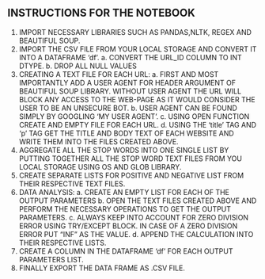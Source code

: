## INSTRUCTIONS FOR THE NOTEBOOK

1. IMPORT NECESSARY LIBRARIES SUCH AS PANDAS,NLTK, REGEX AND
BEAUTIFUL SOUP.
2. IMPORT THE CSV FILE FROM YOUR LOCAL STORAGE AND CONVERT IT
INTO A DATAFRAME ‘df’.
a. CONVERT THE URL_ID COLUMN TO INT DTYPE.
b. DROP ALL NULL VALUES
3. CREATING A TEXT FILE FOR EACH URL:
a. FIRST AND MOST IMPORTANTLY ADD A USER AGENT FOR HEADER
ARGUMENT OF BEAUTIFUL SOUP LIBRARY. WITHOUT USER AGENT
THE URL WILL BLOCK ANY ACCESS TO THE WEB-PAGE AS IT WOULD
CONSIDER THE USER TO BE AN UNSECURE BOT.
b. USER AGENT CAN BE FOUND SIMPLY BY GOOGLING ‘MY USER
AGENT’.
c. USING OPEN FUNCTION CREATE AND EMPTY FILE FOR EACH URL.
d. USING THE ‘title’ TAG AND ‘p’ TAG GET THE TITLE AND BODY
TEXT OF EACH WEBSITE AND WRITE THEM INTO THE FILES
CREATED ABOVE.
4. AGGREGATE ALL THE STOP WORDS INTO ONE SINGLE LIST BY PUTTING
TOGETHER ALL THE STOP WORD TEXT FILES FROM YOU LOCAL STORAGE
USING OS AND GLOB LIBRARY.
5. CREATE SEPARATE LISTS FOR POSITIVE AND NEGATIVE LIST FROM
THEIR RESPECTIVE TEXT FILES.
6. DATA ANALYSIS:
a. CREATE AN EMPTY LIST FOR EACH OF THE OUTPUT PARAMETERS
b. OPEN THE TEXT FILES CREATED ABOVE AND PERFORM THE
NECESSARY OPERATIONS TO GET THE OUTPUT PARAMETERS.
c. ALWAYS KEEP INTO ACCOUNT FOR ZERO DIVISION ERROR USING
TRY/EXCEPT BLOCK. IN CASE OF A ZERO DIVISION ERROR PUT
“INF” AS THE VALUE.
d. APPEND THE CALCULATION INTO THEIR RESPECTIVE LISTS.
7. CREATE A COLUMN IN THE DATAFRAME ‘df’ FOR EACH OUTPUT
PARAMETERS LIST.
8. FINALLY EXPORT THE DATA FRAME AS .CSV FILE.
